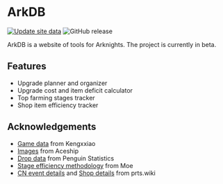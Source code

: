 # ArkDB

[![Update site data](https://github.com/ark-db/ark-db/actions/workflows/update-data.yml/badge.svg)](https://github.com/ark-db/ark-db/actions/workflows/update-data.yml)
![GitHub release](https://img.shields.io/github/v/release/ark-db/ark-db?color=05B2DC&include_prereleases)

ArkDB is a website of tools for Arknights. The project is currently in beta.

## Features
- Upgrade planner and organizer
- Upgrade cost and item deficit calculator
- Top farming stages tracker
- Shop item efficiency tracker

## Acknowledgements
- [Game data](https://github.com/Kengxxiao/ArknightsGameData) from Kengxxiao
- [Images](https://github.com/Aceship/Arknight-Images) from Aceship
- [Drop data](https://penguin-stats.io/) from Penguin Statistics
- [Stage efficiency methodology](https://docs.google.com/spreadsheets/d/12X0uBQaN7MuuMWWDTiUjIni_MOP015GnulggmBJgBaQ/edit#gid=1960303262) from Moe
- [CN event details](https://prts.wiki/w/%E6%B4%BB%E5%8A%A8%E4%B8%80%E8%A7%88) and [Shop details](https://prts.wiki/w/%E9%87%87%E8%B4%AD%E4%B8%AD%E5%BF%83) from prts.wiki